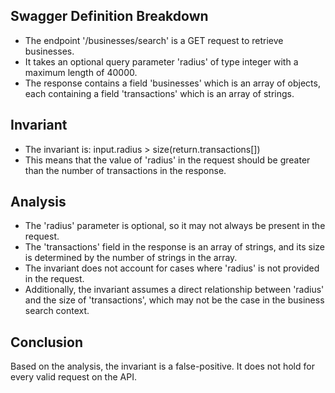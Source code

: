 ## Swagger Definition Breakdown
- The endpoint '/businesses/search' is a GET request to retrieve businesses.
- It takes an optional query parameter 'radius' of type integer with a maximum length of 40000.
- The response contains a field 'businesses' which is an array of objects, each containing a field 'transactions' which is an array of strings.

## Invariant
- The invariant is: input.radius > size(return.transactions[])
- This means that the value of 'radius' in the request should be greater than the number of transactions in the response.

## Analysis
- The 'radius' parameter is optional, so it may not always be present in the request.
- The 'transactions' field in the response is an array of strings, and its size is determined by the number of strings in the array.
- The invariant does not account for cases where 'radius' is not provided in the request.
- Additionally, the invariant assumes a direct relationship between 'radius' and the size of 'transactions', which may not be the case in the business search context.

## Conclusion
Based on the analysis, the invariant is a false-positive. It does not hold for every valid request on the API.
